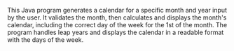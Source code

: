 This Java program generates a calendar for a specific month and year input by the user. It validates the month, then calculates and displays the month's calendar, including the correct day of the week for the 1st of the month. The program handles leap years and displays the calendar in a readable format with the days of the week.

